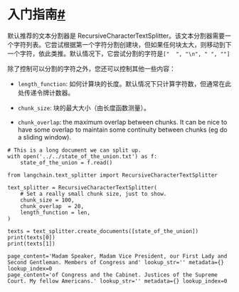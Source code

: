 

入门指南[#](#getting-started "永久链接到本标题")
====================================

默认推荐的文本分割器是 RecursiveCharacterTextSplitter。该文本分割器需要一个字符列表。它尝试根据第一个字符分割创建块，但如果任何块太大，则移动到下一个字符，依此类推。默认情况下，它尝试分割的字符是`["  ", "\n", " ", ""]`

除了控制可以分割的字符之外，您还可以控制其他一些内容：

* `length_function`: 如何计算块的长度。默认情况下只计算字符数，但通常在此处传递令牌计数器。

* `chunk_size`: 块的最大大小（由长度函数测量）。

* `chunk_overlap`: the maximum overlap between chunks. It can be nice to have some overlap to maintain some continuity between chunks (eg do a sliding window).

```
# This is a long document we can split up.
with open('../../state_of_the_union.txt') as f:
    state_of_the_union = f.read()

```

```
from langchain.text_splitter import RecursiveCharacterTextSplitter

```

```
text_splitter = RecursiveCharacterTextSplitter(
    # Set a really small chunk size, just to show.
    chunk_size = 100,
    chunk_overlap  = 20,
    length_function = len,
)

```

```
texts = text_splitter.create_documents([state_of_the_union])
print(texts[0])
print(texts[1])

```

```
page_content='Madam Speaker, Madam Vice President, our First Lady and Second Gentleman. Members of Congress and' lookup_str='' metadata={} lookup_index=0
page_content='of Congress and the Cabinet. Justices of the Supreme Court. My fellow Americans.' lookup_str='' metadata={} lookup_index=0

```


